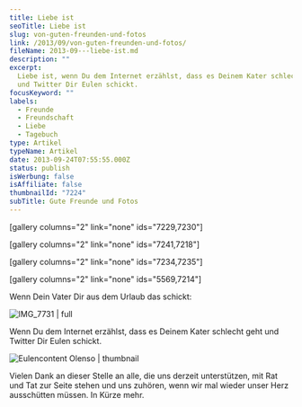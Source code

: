 ```yaml
---
title: Liebe ist
seoTitle: Liebe ist
slug: von-guten-freunden-und-fotos
link: /2013/09/von-guten-freunden-und-fotos/
fileName: 2013-09---liebe-ist.md
description: ""
excerpt:
  Liebe ist, wenn Du dem Internet erzählst, dass es Deinem Kater schlecht geht
  und Twitter Dir Eulen schickt.
focusKeyword: ""
labels:
  - Freunde
  - Freundschaft
  - Liebe
  - Tagebuch
type: Artikel
typeName: Artikel
date: 2013-09-24T07:55:55.000Z
status: publish
isWerbung: false
isAffiliate: false
thumbnailId: "7224"
subTitle: Gute Freunde und Fotos
---
```


[gallery columns="2" link="none" ids="7229,7230"]

[gallery columns="2" link="none" ids="7241,7218"]

[gallery columns="2" link="none" ids="7234,7235"]

[gallery columns="2" link="none" ids="5569,7214"]

Wenn Dein Vater Dir aus dem Urlaub das schickt:

![IMG_7731 | full](http://cardamonchai.com/wp-content/uploads/2013/09/img_7731.jpg)

Wenn Du dem Internet erzählst, dass es Deinem Kater schlecht geht und Twitter
Dir Eulen schickt.

![Eulencontent Olenso | thumbnail](http://cardamonchai.com/wp-content/uploads/2013/09/eulencontent-olenso-150x150.jpg)

<p style="text-align: center;">

Vielen Dank an dieser Stelle an alle, die uns derzeit unterstützen, mit Rat und
Tat zur Seite stehen und uns zuhören, wenn wir mal wieder unser Herz ausschütten
müssen. In Kürze mehr.
